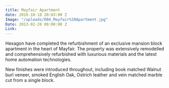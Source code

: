 ```yaml
---
title: Mayfair Apartment
date: 2016-10-18 20:03:00 Z
Image: "/uploads/004_Mayfair%20Apartment.jpg"
Date: 2013-02-28 00:00:00 Z
Link: 
---
```


Hexagon have completed the refurbishment of an exclusive mansion block apartment in the heart of Mayfair. The property was extensively remodelled and comprehensively refurbished with luxurious materials and the latest home automation technologies.

New finishes were introduced throughout, including book matched Walnut burl veneer, smoked English Oak, Ostrich leather and vein matched marble cut from a single block.
